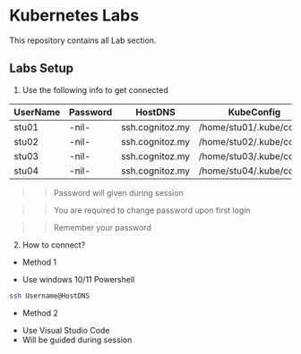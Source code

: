 # Kubernetes Labs

This repository contains all Lab section.

## Labs Setup 

1. Use the following info to get connected


| UserName  | Password    |  HostDNS       | KubeConfig               |
|-----------|-------------|----------------|--------------------------|
| stu01     | -nil-       |ssh.cognitoz.my | /home/stu01/.kube/config |
| stu02     | -nil-       |ssh.cognitoz.my | /home/stu02/.kube/config |
| stu03     | -nil-       |ssh.cognitoz.my | /home/stu03/.kube/config |
| stu04     | -nil-       |ssh.cognitoz.my | /home/stu04/.kube/config |


>> Password will given during session

>> You are required to change password upon first login 

>> Remember your password 

2. How to connect?
* Method 1 
- Use windows 10/11 Powershell 
```sh 
ssh Username@HostDNS 
```

* Method 2 
- Use Visual Studio Code 
- Will be guided during session 